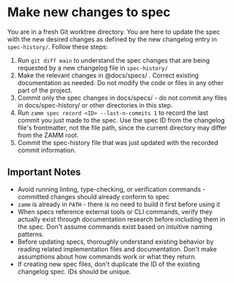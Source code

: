 # Make new changes to spec

You are in a fresh Git worktree directory. You are here to update the spec with the new desired changes as defined by the new changelog entry in `spec-history/`. Follow these steps:

1. Run `git diff main` to understand the spec changes that are being requested by a new changelog file in `spec-history/`
2. Make the relevant changes in @docs/specs/ . Correct existing documentation as needed. Do not modify the code or files in any other part of the project.
3. Commit only the spec changes in docs/specs/ - do not commit any files in docs/spec-history/ or other directories in this step.
4. Run `zamm spec record <ID> --last-n-commits 1` to record the last commit you just made to the spec. Use the spec ID from the changelog file's frontmatter, not the file path, since the current directory may differ from the ZAMM root.
5. Commit the spec-history file that was just updated with the recorded commit information.

## Important Notes

- Avoid running linting, type-checking, or verification commands - committed changes should already conform to spec
- `zamm` is already in `PATH` - there is no need to build it first before using it
- When specs reference external tools or CLI commands, verify they actually exist through documentation research before including them in the spec. Don't assume commands exist based on intuitive naming patterns.
- Before updating specs, thoroughly understand existing behavior by reading related implementation files and documentation. Don't make assumptions about how commands work or what they return.
- If creating new spec files, don't duplicate the ID of the existing changelog spec. IDs should be unique.
